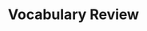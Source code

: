 ---
title: Vocabulary Review

source:
- title: Common Core Basics
  subject: Social Studies
  chapter: 1
  toc_type: Lesson Review
  toc_number: 1.3
  pages: 32 - 37

vocabulary:
  - 
  - 
  - 
  - 
  - 
  
questions:
  - number: 1
    text: 
    answer: 
  - number: 2
    text: 
    answer: 
  - number: 3
    text: 
    answer: 
  - number: 4
    text: 
    answer: 
  - number: 5
    text: 
    answer: 

layout: cc_review
---